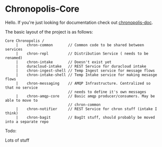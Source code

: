 Chronopolis-Core
================

Hello. If you're just looking for documentation check out [chronopolis-doc][1].

The basic layout of the project is as follows:

    Core Chronopolis /
         |    chron-common       // Common code to be shared between services
         |    chron-repl         // Distribution Service ( needs to be renamed)
         |    chron-intake       // Doesn't exist yet
         |    duracloud-intake   // REST Service for duracloud intake
         |    chron-ingest-shell // Temp Ingest service for message flows
         |    chron-intake-shell // Temp Intake service for making mesasge flows
         |    chron-messaging    // AMQP Infrastructure. Centralized so that no service
                                 // needs to define it's own messages
         |    chron-amqp-core    // Basic amqp producer/consumers. May be able to move to
                                 // chron-common
         |    chron-notifier     // REST Service for chron stuff (intake I think)
         |    chron-bagit        // BagIt stuff, should probably be moved into a separate repo


Todo: 

Lots of stuff


[1]: https://chron-git.umiacs.umd.edu/chron-core/chronopolis-doc

